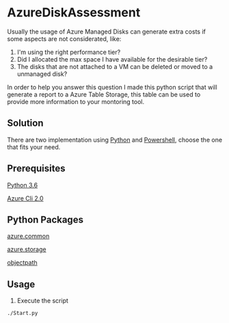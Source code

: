 # AzureDiskAssessment

Usually the usage of Azure Managed Disks can generate extra costs if some aspects are not considerated, like:
1) I'm using the right performance tier?
2) Did I allocated the max space I have available for the desirable tier?
3) The disks that are not attached to a VM can be deleted or moved to a unmanaged disk?

In order to help you answer this question I made this python script that will generate a report to a Azure Table Storage, this table can be used to provide more information to your montoring tool.

## Solution

There are two implementation using [Python]("./python/Readme.md") and [Powershell]("./PS/Readme.md"), choose the one that fits your need.


## Prerequisites

[Python 3.6](https://www.python.org/downloads/)

[Azure Cli 2.0](https://docs.microsoft.com/en-us/cli/azure/install-azure-cli?view=azure-cli-latest)

## Python Packages

[azure.common](https://pypi.org/project/azure-common/)

[azure.storage](https://pypi.org/project/azure-storage/)

[objectpath](https://pypi.org/project/objectpath/)

## Usage

1) Execute the script

```{r, engine='sh', count_lines}
./Start.py
```